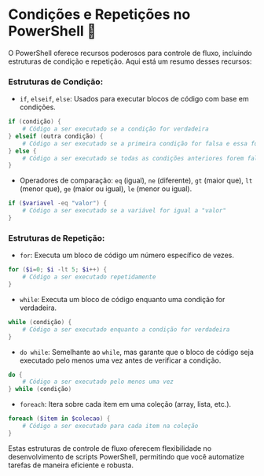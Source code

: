 # Condições e Repetições no PowerShell 🔄

O PowerShell oferece recursos poderosos para controle de fluxo, incluindo estruturas de condição e repetição. Aqui está um resumo desses recursos:

### Estruturas de Condição:
- `if`, `elseif`, `else`: Usados para executar blocos de código com base em condições.
```powershell
if (condição) {
    # Código a ser executado se a condição for verdadeira
} elseif (outra condição) {
    # Código a ser executado se a primeira condição for falsa e essa for verdadeira
} else {
    # Código a ser executado se todas as condições anteriores forem falsas
}
```

- Operadores de comparação: `eq` (igual), `ne` (diferente), `gt` (maior que), `lt` (menor que), `ge` (maior ou igual), `le` (menor ou igual).
```powershell
if ($variavel -eq "valor") {
    # Código a ser executado se a variável for igual a "valor"
}
```

### Estruturas de Repetição:
- `for`: Executa um bloco de código um número específico de vezes.
```powershell
for ($i=0; $i -lt 5; $i++) {
    # Código a ser executado repetidamente
}
```

- `while`: Executa um bloco de código enquanto uma condição for verdadeira.
```powershell
while (condição) {
    # Código a ser executado enquanto a condição for verdadeira
}
```

- `do while`: Semelhante ao `while`, mas garante que o bloco de código seja executado pelo menos uma vez antes de verificar a condição.
```powershell
do {
    # Código a ser executado pelo menos uma vez
} while (condição)
```

- `foreach`: Itera sobre cada item em uma coleção (array, lista, etc.).
```powershell
foreach ($item in $colecao) {
    # Código a ser executado para cada item na coleção
}
```

Estas estruturas de controle de fluxo oferecem flexibilidade no desenvolvimento de scripts PowerShell, permitindo que você automatize tarefas de maneira eficiente e robusta.
